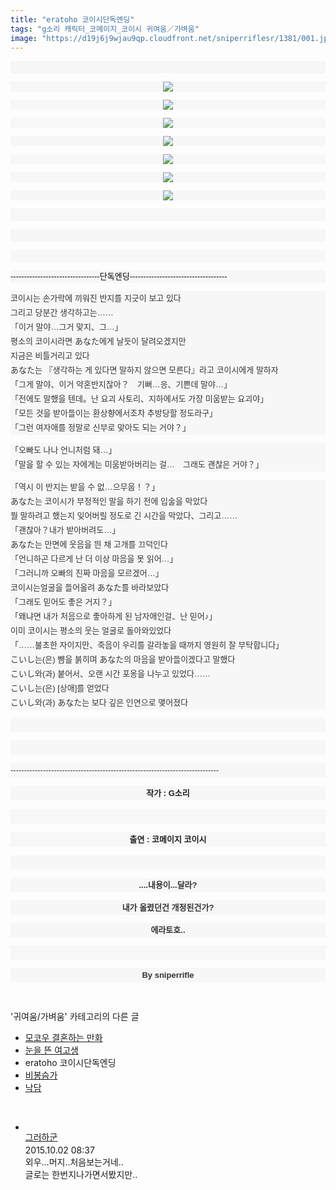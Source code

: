 ```yaml
---
title: "eratoho 코이시단독엔딩"
tags: "g소리 캐릭터_코메이지_코이시 귀여움／가벼움"
image: "https://d19j6j9wjau9qp.cloudfront.net/sniperriflesr/1381/001.jpg"
---
```

<div class="article">
<p style="font-stretch: normal; font-size: 13px; line-height: 20px; font-family: gulim, 굴림; color: rgb(51, 51, 51); background-color: rgb(247, 247, 247);"><br/></p>
<p style="font-stretch: normal; font-size: 13px; line-height: 20px; font-family: gulim, 굴림; color: rgb(51, 51, 51); text-align: center; background-color: rgb(247, 247, 247);"><img src="{{ site.imgserver8 }}/sniperriflesr/1381/001.jpg"/></p>
<p style="font-stretch: normal; font-size: 13px; line-height: 20px; font-family: gulim, 굴림; color: rgb(51, 51, 51); background-color: rgb(247, 247, 247);"></p>
<p style="font-stretch: normal; font-size: 13px; line-height: 20px; font-family: gulim, 굴림; color: rgb(51, 51, 51); text-align: center; background-color: rgb(247, 247, 247);"><img src="{{ site.imgserver8 }}/sniperriflesr/1381/002.jpg"/></p>
<p style="font-stretch: normal; font-size: 13px; line-height: 20px; font-family: gulim, 굴림; color: rgb(51, 51, 51); background-color: rgb(247, 247, 247);"></p>
<p style="font-stretch: normal; font-size: 13px; line-height: 20px; font-family: gulim, 굴림; color: rgb(51, 51, 51); text-align: center; background-color: rgb(247, 247, 247);"><img src="{{ site.imgserver8 }}/sniperriflesr/1381/003.jpg"/></p>
<p style="font-stretch: normal; font-size: 13px; line-height: 20px; font-family: gulim, 굴림; color: rgb(51, 51, 51); background-color: rgb(247, 247, 247);"></p>
<p style="font-stretch: normal; font-size: 13px; line-height: 20px; font-family: gulim, 굴림; color: rgb(51, 51, 51); text-align: center; background-color: rgb(247, 247, 247);"><img src="{{ site.imgserver8 }}/sniperriflesr/1381/004.jpg"/></p>
<p style="font-stretch: normal; font-size: 13px; line-height: 20px; font-family: gulim, 굴림; color: rgb(51, 51, 51); background-color: rgb(247, 247, 247);"></p>
<p style="font-stretch: normal; font-size: 13px; line-height: 20px; font-family: gulim, 굴림; color: rgb(51, 51, 51); text-align: center; background-color: rgb(247, 247, 247);"><img src="{{ site.imgserver8 }}/sniperriflesr/1381/005.jpg"/></p>
<p style="font-stretch: normal; font-size: 13px; line-height: 20px; font-family: gulim, 굴림; color: rgb(51, 51, 51); background-color: rgb(247, 247, 247);"></p>
<p style="font-stretch: normal; font-size: 13px; line-height: 20px; font-family: gulim, 굴림; color: rgb(51, 51, 51); text-align: center; background-color: rgb(247, 247, 247);"><img src="{{ site.imgserver8 }}/sniperriflesr/1381/006.jpg"/></p>
<p style="font-stretch: normal; font-size: 13px; line-height: 20px; font-family: gulim, 굴림; color: rgb(51, 51, 51); background-color: rgb(247, 247, 247);"></p>
<p style="font-stretch: normal; font-size: 13px; line-height: 20px; font-family: gulim, 굴림; color: rgb(51, 51, 51); text-align: center; background-color: rgb(247, 247, 247);"><img src="{{ site.imgserver8 }}/sniperriflesr/1381/007.jpg"/></p>
<p style="font-stretch: normal; font-size: 13px; line-height: 20px; font-family: gulim, 굴림; color: rgb(51, 51, 51); background-color: rgb(247, 247, 247);"><font color="#000000" face="sans-serif"><br/></font></p>
<p style="font-stretch: normal; font-size: 13px; line-height: 20px; font-family: gulim, 굴림; color: rgb(51, 51, 51); background-color: rgb(247, 247, 247);"><font color="#000000" face="sans-serif"><br/></font></p>
<p style="font-stretch: normal; font-size: 13px; line-height: 20px; font-family: gulim, 굴림; color: rgb(51, 51, 51); background-color: rgb(247, 247, 247);"><font color="#000000" face="sans-serif"><br/></font></p>
<p style="font-stretch: normal; font-size: 13px; line-height: 20px; font-family: gulim, 굴림; color: rgb(51, 51, 51); background-color: rgb(247, 247, 247);"><font color="#000000" face="sans-serif">---------------------------------단독엔딩------------------------------------</font></p>
<p style="font-stretch: normal; font-size: 13px; line-height: 20px; font-family: gulim, 굴림; color: rgb(51, 51, 51); background-color: rgb(247, 247, 247);"><span style=" font-family: '맑은 고딕', 'malgun gothic', 돋움, dotum, AppleGothic, sans-serif;  line-height: 23px; ; ">코이시는 손가락에 끼워진 반지를 지긋이 보고 있다</span><br style="color: rgb(31, 31, 31); font-family: '맑은 고딕', 'malgun gothic', 돋움, dotum, AppleGothic, sans-serif; line-height: 23px;"/><span style=" font-family: '맑은 고딕', 'malgun gothic', 돋움, dotum, AppleGothic, sans-serif;  line-height: 23px; ; ">그리고 당분간 생각하고는……</span><br style="color: rgb(31, 31, 31); font-family: '맑은 고딕', 'malgun gothic', 돋움, dotum, AppleGothic, sans-serif; line-height: 23px;"/><span style=" font-family: '맑은 고딕', 'malgun gothic', 돋움, dotum, AppleGothic, sans-serif;  line-height: 23px; ; ">「이거 말야…그거 맞지、그…」</span><br style="color: rgb(31, 31, 31); font-family: '맑은 고딕', 'malgun gothic', 돋움, dotum, AppleGothic, sans-serif; line-height: 23px;"/><span style=" font-family: '맑은 고딕', 'malgun gothic', 돋움, dotum, AppleGothic, sans-serif;  line-height: 23px; ; ">평소의 코이시라면 あなた에게 날듯이 달려오겠지만</span><br style="color: rgb(31, 31, 31); font-family: '맑은 고딕', 'malgun gothic', 돋움, dotum, AppleGothic, sans-serif; line-height: 23px;"/><span style=" font-family: '맑은 고딕', 'malgun gothic', 돋움, dotum, AppleGothic, sans-serif;  line-height: 23px; ; ">지금은 비틀거리고 있다</span><br style="color: rgb(31, 31, 31); font-family: '맑은 고딕', 'malgun gothic', 돋움, dotum, AppleGothic, sans-serif; line-height: 23px;"/><span style=" font-family: '맑은 고딕', 'malgun gothic', 돋움, dotum, AppleGothic, sans-serif;  line-height: 23px; ; ">あなた는 『생각하는 게 있다면 말하지 않으면 모른다』라고 코이시에게 말하자</span><br style="color: rgb(31, 31, 31); font-family: '맑은 고딕', 'malgun gothic', 돋움, dotum, AppleGothic, sans-serif; line-height: 23px;"/><span style=" font-family: '맑은 고딕', 'malgun gothic', 돋움, dotum, AppleGothic, sans-serif;  line-height: 23px; ; ">「그게 말야、이거 약혼반지잖아？　기뻐…응、기쁜데 말야…」</span><br style="color: rgb(31, 31, 31); font-family: '맑은 고딕', 'malgun gothic', 돋움, dotum, AppleGothic, sans-serif; line-height: 23px;"/><span style=" font-family: '맑은 고딕', 'malgun gothic', 돋움, dotum, AppleGothic, sans-serif;  line-height: 23px; ; ">「전에도 말했을 텐데。난 요괴 사토리、지하에서도 가장 미움받는 요괴야」</span><br style="color: rgb(31, 31, 31); font-family: '맑은 고딕', 'malgun gothic', 돋움, dotum, AppleGothic, sans-serif; line-height: 23px;"/><span style=" font-family: '맑은 고딕', 'malgun gothic', 돋움, dotum, AppleGothic, sans-serif;  line-height: 23px; ; ">「모든 것을 받아들이는 환상향에서조차 추방당할 정도라구」</span><br style="color: rgb(31, 31, 31); font-family: '맑은 고딕', 'malgun gothic', 돋움, dotum, AppleGothic, sans-serif; line-height: 23px;"/><span style=" font-family: '맑은 고딕', 'malgun gothic', 돋움, dotum, AppleGothic, sans-serif;  line-height: 23px; ; ">「그런 여자애를 정말로 신부로 맞아도 되는 거야？」</span><font color="#000000" face="sans-serif"><br/></font></p>
<p style="font-stretch: normal; font-size: 13px; line-height: 20px; font-family: gulim, 굴림; color: rgb(51, 51, 51); background-color: rgb(247, 247, 247);"><span style=" font-family: '맑은 고딕', 'malgun gothic', 돋움, dotum, AppleGothic, sans-serif;  line-height: 23px; ; ">「오빠도 나나 언니처럼 돼…」</span><br style="color: rgb(31, 31, 31); font-family: '맑은 고딕', 'malgun gothic', 돋움, dotum, AppleGothic, sans-serif; line-height: 23px;"/><span style=" font-family: '맑은 고딕', 'malgun gothic', 돋움, dotum, AppleGothic, sans-serif;  line-height: 23px; ; ">「말을 할 수 있는 자에게는 미움받아버리는 걸…　그래도 괜찮은 거야？」</span><br style="color: rgb(31, 31, 31); font-family: '맑은 고딕', 'malgun gothic', 돋움, dotum, AppleGothic, sans-serif; line-height: 23px;"/></p>
<p style="font-stretch: normal; font-size: 13px; line-height: 20px; font-family: gulim, 굴림; color: rgb(51, 51, 51); background-color: rgb(247, 247, 247);"><span style=" font-family: '맑은 고딕', 'malgun gothic', 돋움, dotum, AppleGothic, sans-serif;  line-height: 23px; ; ">「역시 이 반지는 받을 수 없…으무웁！？」</span><br style="color: rgb(31, 31, 31); font-family: '맑은 고딕', 'malgun gothic', 돋움, dotum, AppleGothic, sans-serif; line-height: 23px;"/><span style=" font-family: '맑은 고딕', 'malgun gothic', 돋움, dotum, AppleGothic, sans-serif;  line-height: 23px; ; ">あなた는 코이시가 부정적인 말을 하기 전에 입술을 막았다</span><br style="color: rgb(31, 31, 31); font-family: '맑은 고딕', 'malgun gothic', 돋움, dotum, AppleGothic, sans-serif; line-height: 23px;"/><span style=" font-family: '맑은 고딕', 'malgun gothic', 돋움, dotum, AppleGothic, sans-serif;  line-height: 23px; ; ">뭘 말하려고 했는지 잊어버릴 정도로 긴 시간을 막았다、그리고……</span><br style="color: rgb(31, 31, 31); font-family: '맑은 고딕', 'malgun gothic', 돋움, dotum, AppleGothic, sans-serif; line-height: 23px;"/><span style=" font-family: '맑은 고딕', 'malgun gothic', 돋움, dotum, AppleGothic, sans-serif;  line-height: 23px; ; ">「괜찮아？내가 받아버려도…」</span><br style="color: rgb(31, 31, 31); font-family: '맑은 고딕', 'malgun gothic', 돋움, dotum, AppleGothic, sans-serif; line-height: 23px;"/><span style=" font-family: '맑은 고딕', 'malgun gothic', 돋움, dotum, AppleGothic, sans-serif;  line-height: 23px; ; ">あなた는 만면에 웃음을 띈 채 고개를 끄덕인다</span><br style="color: rgb(31, 31, 31); font-family: '맑은 고딕', 'malgun gothic', 돋움, dotum, AppleGothic, sans-serif; line-height: 23px;"/><span style=" font-family: '맑은 고딕', 'malgun gothic', 돋움, dotum, AppleGothic, sans-serif;  line-height: 23px; ; ">「언니하곤 다르게 난 더 이상 마음을 못 읽어…」</span><br style="color: rgb(31, 31, 31); font-family: '맑은 고딕', 'malgun gothic', 돋움, dotum, AppleGothic, sans-serif; line-height: 23px;"/><span style=" font-family: '맑은 고딕', 'malgun gothic', 돋움, dotum, AppleGothic, sans-serif;  line-height: 23px; ; ">「그러니까 오빠의 진짜 마음을 모르겠어…」</span><br style="color: rgb(31, 31, 31); font-family: '맑은 고딕', 'malgun gothic', 돋움, dotum, AppleGothic, sans-serif; line-height: 23px;"/><span style=" font-family: '맑은 고딕', 'malgun gothic', 돋움, dotum, AppleGothic, sans-serif;  line-height: 23px; ; ">코이시는얼굴을 들어올려 あなた를 바라보았다</span><br style="color: rgb(31, 31, 31); font-family: '맑은 고딕', 'malgun gothic', 돋움, dotum, AppleGothic, sans-serif; line-height: 23px;"/><span style=" font-family: '맑은 고딕', 'malgun gothic', 돋움, dotum, AppleGothic, sans-serif;  line-height: 23px; ; ">「그래도 믿어도 좋은 거지？」</span><br style="color: rgb(31, 31, 31); font-family: '맑은 고딕', 'malgun gothic', 돋움, dotum, AppleGothic, sans-serif; line-height: 23px;"/><span style=" font-family: '맑은 고딕', 'malgun gothic', 돋움, dotum, AppleGothic, sans-serif;  line-height: 23px; ; ">「왜냐면 내가 처음으로 좋아하게 된 남자애인걸、난 믿어♪」</span><br style="color: rgb(31, 31, 31); font-family: '맑은 고딕', 'malgun gothic', 돋움, dotum, AppleGothic, sans-serif; line-height: 23px;"/><span style=" font-family: '맑은 고딕', 'malgun gothic', 돋움, dotum, AppleGothic, sans-serif;  line-height: 23px; ; ">이미 코이시는 평소의 웃는 얼굴로 돌아와있었다</span><br style="color: rgb(31, 31, 31); font-family: '맑은 고딕', 'malgun gothic', 돋움, dotum, AppleGothic, sans-serif; line-height: 23px;"/><span style=" font-family: '맑은 고딕', 'malgun gothic', 돋움, dotum, AppleGothic, sans-serif;  line-height: 23px; ; ">「……불초한 자이지만、죽음이 우리를 갈라놓을 때까지 영원히 잘 부탁합니다」</span><br style="color: rgb(31, 31, 31); font-family: '맑은 고딕', 'malgun gothic', 돋움, dotum, AppleGothic, sans-serif; line-height: 23px;"/><span style=" font-family: '맑은 고딕', 'malgun gothic', 돋움, dotum, AppleGothic, sans-serif;  line-height: 23px; ; ">こいし는(은) 뺨을 붉히며 あなた의 마음을 받아들이겠다고 말했다</span><br style="color: rgb(31, 31, 31); font-family: '맑은 고딕', 'malgun gothic', 돋움, dotum, AppleGothic, sans-serif; line-height: 23px;"/><span style=" font-family: '맑은 고딕', 'malgun gothic', 돋움, dotum, AppleGothic, sans-serif;  line-height: 23px; ; ">こいし와(과) 붙어서、오랜 시간 포옹을 나누고 있었다……</span><br style="color: rgb(31, 31, 31); font-family: '맑은 고딕', 'malgun gothic', 돋움, dotum, AppleGothic, sans-serif; line-height: 23px;"/><span style=" font-family: '맑은 고딕', 'malgun gothic', 돋움, dotum, AppleGothic, sans-serif;  line-height: 23px; ; ">こいし는(은) [상애]를 얻었다</span><br style="color: rgb(31, 31, 31); font-family: '맑은 고딕', 'malgun gothic', 돋움, dotum, AppleGothic, sans-serif; line-height: 23px;"/><span style=" font-family: '맑은 고딕', 'malgun gothic', 돋움, dotum, AppleGothic, sans-serif;  line-height: 23px; ; ">こいし와(과) あなた는 보다 깊은 인연으로 맺어졌다</span></p>
<p style="font-stretch: normal; font-size: 13px; line-height: 20px; font-family: gulim, 굴림; color: rgb(51, 51, 51); background-color: rgb(247, 247, 247);"><span style=" font-family: '맑은 고딕', 'malgun gothic', 돋움, dotum, AppleGothic, sans-serif;  line-height: 23px; ; "><br/></span></p>
<p style="font-stretch: normal; font-size: 13px; line-height: 20px; font-family: gulim, 굴림; color: rgb(51, 51, 51); background-color: rgb(247, 247, 247);"><span style=" font-family: '맑은 고딕', 'malgun gothic', 돋움, dotum, AppleGothic, sans-serif;  line-height: 23px; ; "><br/></span></p>
<p style="font-stretch: normal; font-size: 13px; line-height: 20px; font-family: gulim, 굴림; color: rgb(51, 51, 51); background-color: rgb(247, 247, 247);"><span style=" font-family: '맑은 고딕', 'malgun gothic', 돋움, dotum, AppleGothic, sans-serif;  line-height: 23px; ; ">-----------------------------------------------------------------------------</span></p>
<p style="font-stretch: normal; text-align: center; background-color: rgb(247, 247, 247);"><font color="#1f1f1f" face="맑은 고딕, malgun gothic, 돋움, dotum, AppleGothic, sans-serif"><span style="font-size: 13px; line-height: 23px;"><b>작가 : G소리</b></span></font></p>
<p style="font-stretch: normal; text-align: center; background-color: rgb(247, 247, 247);"><font color="#1f1f1f" face="맑은 고딕, malgun gothic, 돋움, dotum, AppleGothic, sans-serif"><span style="font-size: 13px; line-height: 23px;"><b><br/></b></span></font></p>
<p style="font-stretch: normal; text-align: center; background-color: rgb(247, 247, 247);"></p>
<p style="font-stretch: normal; text-align: center; background-color: rgb(247, 247, 247);"><font color="#1f1f1f" face="맑은 고딕, malgun gothic, 돋움, dotum, AppleGothic, sans-serif"><span style="font-size: 13px; line-height: 23px;"><b>출연 : 코메이지 코이시</b></span></font></p>
<p style="font-stretch: normal; font-size: 13px; line-height: 20px; font-family: gulim, 굴림; color: rgb(51, 51, 51); text-align: center; background-color: rgb(247, 247, 247);"><span style=" font-family: '맑은 고딕', 'malgun gothic', 돋움, dotum, AppleGothic, sans-serif;  line-height: 23px; ; "><br/></span></p>
<p style="font-stretch: normal; font-size: 13px; line-height: 20px; font-family: gulim, 굴림; color: rgb(51, 51, 51); text-align: center; background-color: rgb(247, 247, 247);"><span style=" font-family: '맑은 고딕', 'malgun gothic', 돋움, dotum, AppleGothic, sans-serif;  line-height: 23px; ; "><b><span style="; ">....내용이...달라?</span></b></span></p>
<p style="font-stretch: normal; font-size: 13px; line-height: 20px; font-family: gulim, 굴림; color: rgb(51, 51, 51); text-align: center; background-color: rgb(247, 247, 247);"><span style=" font-family: '맑은 고딕', 'malgun gothic', 돋움, dotum, AppleGothic, sans-serif;  line-height: 23px; ; "><b><span style="; ">내가 올렸던건 개정된건가?</span></b></span></p>
<p style="font-stretch: normal; font-size: 13px; line-height: 20px; font-family: gulim, 굴림; color: rgb(51, 51, 51); text-align: center; background-color: rgb(247, 247, 247);"><span style=" font-family: '맑은 고딕', 'malgun gothic', 돋움, dotum, AppleGothic, sans-serif;  line-height: 23px; ; "><b><span style="; ">에라토호..</span></b></span></p>
<p style="font-stretch: normal; font-size: 13px; line-height: 20px; font-family: gulim, 굴림; color: rgb(51, 51, 51); text-align: center; background-color: rgb(247, 247, 247);"><span style=" font-family: '맑은 고딕', 'malgun gothic', 돋움, dotum, AppleGothic, sans-serif;  line-height: 23px; ; "><b><br/></b></span></p>
<p style="font-stretch: normal; font-size: 13px; line-height: 20px; font-family: gulim, 굴림; color: rgb(51, 51, 51); text-align: center; background-color: rgb(247, 247, 247);"><span style=" font-family: '맑은 고딕', 'malgun gothic', 돋움, dotum, AppleGothic, sans-serif;  line-height: 23px; ; "><b><span style="; ">By sniperrifle</span></b></span></p>
</div><br/>
<div class="another">
<p>'귀여움/가벼움' 카테고리의 다른 글</p>
<ul>
<li><a href="/sniperriflesr_1389">모코우 결혼하는 만화</a></li>
<li><a href="/sniperriflesr_1388">눈을 뜬 여고생</a></li>
<li>eratoho 코이시단독엔딩</li>
<li><a href="/sniperriflesr_1370">비봉슴가</a></li>
<li><a href="/sniperriflesr_1360">낙담</a></li>
</ul>
</div><br/>
<div class="comment" id="commentListBlock_1381" style="display:block"><ul><li class="firstCmt"><div class="opinionListMenu">
<div class="icon"><img alt="" class="myicon" src="http://i1.daumcdn.net/pimg/blog/p_img/mycon/basic_2.gif"/></div>
<div class="fl">
<a class="bold" href="http://blog.daum.net/ghcjf1001" target="_blank">그러하군 </a>
<div style="width: 1px; height: 1px; overflow: hidden; visibility: hidden; border:1px solid red">
<span id="uname4202" style="display:none;">그러하군</span>
<span id="pwd4202" style="display:none;"></span>
<span id="emailblog4202" name="http://blog.daum.net/ghcjf1001" style="display:none;"></span>
<span id="open4202" style="display:none">Y</span>
</div>
</div>
<div class="sDateTime">2015.10.02 08:37</div>
</div>
<div class="cont" id="Text4202">외우...머지..처음보는거네..<br/>
글로는 한번지나가면서봤지만..</div>
<div class="contReArea" id="inWrite4202" style="display:none;"></div>
</li></ul>
</div><br/>
<br/>
<p id="refer"></p>
<br/>
